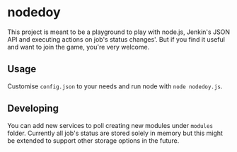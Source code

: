 

# nodedoy

This project is meant to be a playground to play with node.js, Jenkin's JSON API
and executing actions on job's status changes'. But if you find it useful and want
to join the game, you're very welcome.

## Usage

Customise `config.json` to your needs and run node with `node nodedoy.js`.

## Developing

You can add new services to poll creating new modules under `modules` folder. Currently
all job's status are stored solely in memory but this might be extended to support
other storage options in the future.

